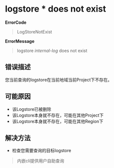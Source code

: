 # logstore * does not exist
**ErrorCode**
> LogStoreNotExist

**ErrorMessage**
> logstore *internal-log* does not exist

## 错误描述
您当前查询的logstore在当前地域当前Project下不存在。

## 可能原因
- 该Logstore已被删除
- 该Logstore本身就不存在，可能在其他Project下
- 该Logstore本身就不存在，可能在其他Region下

## 解决方法
- 检查您需要查询的目标logstore

> 内嵌cli提供用户自助查询